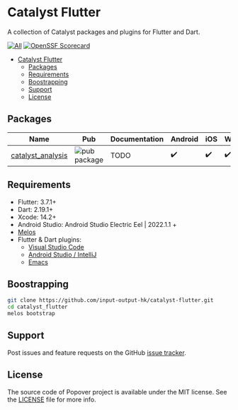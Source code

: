 # Catalyst Flutter

A collection of Catalyst packages and plugins for Flutter and Dart.

[![All](https://github.com/input-output-hk/catalyst-flutter/actions/workflows/all.yaml/badge.svg?branch=main)](https://github.com/input-output-hk/catalyst-flutter/actions/workflows/all.yaml)
[![OpenSSF Scorecard](https://api.securityscorecards.dev/projects/github.com/input-output-hk/catalyst_flutter/badge)](https://api.securityscorecards.dev/projects/github.com/input-output-hk/catalyst_flutter)


- [Catalyst Flutter](#catalyst-flutter)
  - [Packages](#packages)
  - [Requirements](#requirements)
  - [Boostrapping](#boostrapping)
  - [Support](#support)
  - [License](#license)

## Packages

| Name | Pub | Documentation | Android | iOS | Web | macOS | Windows | Linux |
|--------|-----|---------------| ------- |-----|-------|-----|---------|-------|
| [catalyst_analysis](packages/catalyst_analysis) | ![pub package](https://img.shields.io/pub/v/catalyst_analysis.svg) | TODO |✔️| ✔️ | ✔️ | ✔️ | ✔️ | ✔️ | ✔️ |

## Requirements

- Flutter: 3.7.1+
- Dart: 2.19.1+
- Xcode: 14.2+
- Android Studio: Android Studio Electric Eel | 2022.1.1 +
- [Melos](https://melos.invertase.dev)
- Flutter & Dart plugins:
  - [Visual Studio Code](https://flutter.dev/docs/get-started/editor?tab=vscode)
  - [Android Studio / IntelliJ](https://flutter.dev/docs/get-started/editor?tab=androidstudio)
  - [Emacs](https://docs.flutter.dev/get-started/editor?tab=emacs)

## Boostrapping

```sh
git clone https://github.com/input-output-hk/catalyst-flutter.git
cd catalyst_flutter
melos bootstrap
```

## Support

Post issues and feature requests on the GitHub [issue tracker](https://github.com/input-output-hk/catalyst-flutter/issues).

## License

The source code of Popover project is available under the MIT license.
See the [LICENSE](https://github.com/input-output-hk/catalyst-flutter/blob/main/LICENSE) file for more info.
